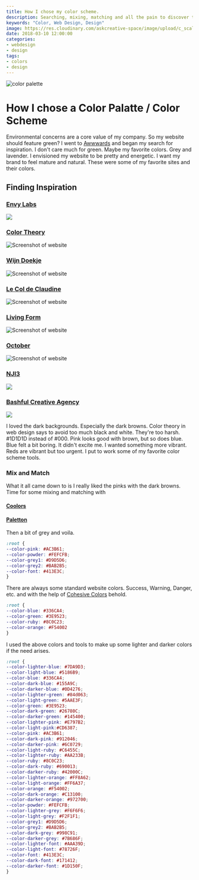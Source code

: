 ```yaml
---
title: How I chose my color scheme.
description: Searching, mixing, matching and all the pain to discover the askcreative color palette.
keywords: "Color, Web Design, Design"
image: https://res.cloudinary.com/askcreative-space/image/upload/c_scale,f_auto,q_auto/v1525380894/Optimized-colorpalette_hjr9a5.jpg
date: 2018-03-10 12:00:00
categories:
- webdesign
- design
tags:
- colors
- design
---
```

![color palette](https://res.cloudinary.com/askcreative-space/image/upload/f_auto,q_auto/v1520607421/webpostpallette_t3hzxj.png)
# How I chose a Color Palatte / Color Scheme

Environmental concerns are a core value of my company. So my website should feature green? I went to [Awwwards](https://www.awwwards.com) and began my search for inspiration. I don't care much for green. Maybe my favorite colors. Grey and lavender. I envisioned my website to be pretty and energetic. I want my brand to feel mature and natural. These were some of my favorite sites and their colors.  

## Finding Inspiration

### [Envy Labs](https://envylabs.com)
![](https://res.cloudinary.com/askcreative-space/image/upload/f_auto,q_auto/v1524385718/envy_zwi3hg.png)

### [Color Theory](http://www.colortheory.ca)
![Screenshot of website](https://res.cloudinary.com/askcreative-space/image/upload/c_scale,f_auto,q_auto,w_850/v1520607429/Screenshot-2018-3-9_Color_Theory_gltixa.jpg)
 
### [Wijn Doekje](http://www.wijndoekje.nl)
![Screenshot of website](https://res.cloudinary.com/askcreative-space/image/upload/c_scale,f_auto,q_auto,w_850/v1520607467/Screenshot-2018-3-9_Wijndoekje_-_Voor_een_lach_zonder_wijnaanslag_clseiq.png)

### [Le Col de Claudine](http://www.lecoldeclaudine.com/fr)
![Screenshot of website](https://res.cloudinary.com/askcreative-space/image/upload/c_scale,f_auto,q_auto,w_850/v1520607455/Screenshot-2018-3-9_Le_Col_de_Claudine_-_Home_qhxpj1.jpg)

### [Living Form](http://living-form.com)
![Screenshot of website](https://res.cloudinary.com/askcreative-space/image/upload/c_scale,f_auto,q_auto,w_850/v1520607448/Screenshot-2018-3-9_Home_Living_Form_sgsj2c.png)

### [October](https://oct.co/essays)
![Screenshot of website](https://res.cloudinary.com/askcreative-space/image/upload/c_scale,f_auto,q_auto,w_850/v1520607440/Screenshot-2018-3-9_Essays_on_Beer_qu0w9s.jpg)
 
### [NJI3](https://nji3.com/ivana-pi)
![](https://res.cloudinary.com/askcreative-space/image/upload/f_auto,q_auto/v1524385713/nji3_psosst.png)
  
### [Bashful Creative Agency](http://bashful.com/au)
![](https://res.cloudinary.com/askcreative-space/image/upload/f_auto,q_auto/v1524385708/bashful_riakvu.png)
  
I loved the dark backgrounds. Especially the dark browns. Color theory in web design says to avoid too much black and white. They're too harsh. #1D1D1D instead of #000. Pink looks good with brown, but so does blue. Blue felt a bit boring. It didn't excite me. I wanted something more vibrant. Reds are vibrant but too urgent. I put to work some of my favorite color scheme tools.

### Mix and Match

What it all came down to is I really liked the pinks with the dark browns. Time for some mixing and matching with

#### [Coolors](https://coolors.co)

#### [Paletton](http://paletton.com)

Then a bit of grey and voila.

```css
:root {
--color-pink: #AC3B61;
--color-powder: #FEFCFB;
--color-grey1: #D9D5D6;
--color-grey2: #BAB2B5;
--color-font: #413E3C;
}
```

There are always some standard website colors. Success, Warning, Danger, etc. and with the help of [Cohesive Colors](http://javier.xyz/cohesive-colors/) behold.

```css
:root {
--color-blue: #336CA4;
--color-green: #3E9523;
--color-ruby: #8C0C23;
--color-orange: #F54002
}
```

I used the above colors and tools to make up some lighter and darker colors if the need arises.

```css
:root {
--color-lighter-blue: #7DA9D3;
--color-light-blue: #5186B9;
--color-blue: #336CA4;
--color-dark-blue: #155A9C;
--color-darker-blue: #0D4276;
--color-lighter-green: #84d063;
--color-light-green: #5AAE3F;
--color-green: #3E9523;
--color-dark-green: #26780C;
--color-darker-green: #145400;
--color-lighter-pink: #E797B2;
--color-light-pink:#CD6387;
--color-pink: #AC3B61;
--color-dark-pink: #912046;
--color-darker-pink: #6C0729;
--color-light-ruby: #C6455C;
--color-lighter-ruby: #AA233B;
--color-ruby: #8C0C23;
--color-dark-ruby: #690013;
--color-darker-ruby: #42000C;
--color-lighter-orange: #FF8A62;
--color-light-orange: #FF6A37;
--color-orange: #F54002;
--color-dark-orange: #C13100;
--color-darker-orange: #972700;
--color-powder: #FEFCFB;
--color-lighter-grey: #F6F6F6;  
--color-light-grey: #F2F1F1;  
--color-grey1: #D9D5D6;  
--color-grey2: #BAB2B5;  
--color-dark-grey: #998C91;  
--color-darker-grey: #7B686F;  
--color-lighter-font: #AAA39D;  
--color-light-font: #78726F;  
--color-font: #413E3C;  
--color-dark-font: #171412;  
--color-darker-font: #1D150F;  
}
```